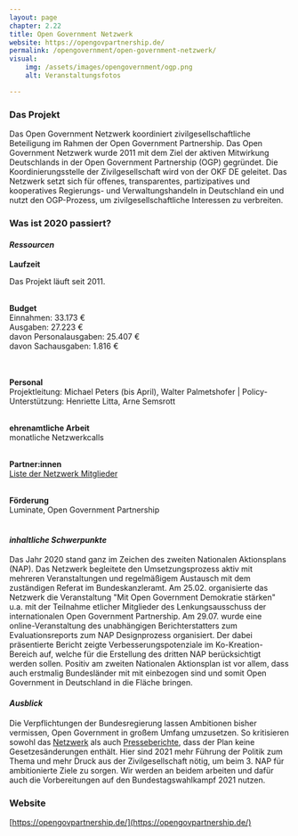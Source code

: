 ```yaml
---
layout: page
chapter: 2.22
title: Open Government Netzwerk
website: https://opengovpartnership.de/
permalink: /opengovernment/open-government-netzwerk/
visual:
    img: /assets/images/opengovernment/ogp.png
    alt: Veranstaltungsfotos

---
```


### Das Projekt

Das Open Government Netzwerk koordiniert zivilgesellschaftliche Beteiligung im Rahmen der Open Government Partnership. Das Open Government Netzwerk wurde 2011 mit dem Ziel der aktiven Mitwirkung Deutschlands in der Open Government Partnership (OGP) gegründet. Die Koordinierungsstelle der Zivilgesellschaft wird von der OKF DE geleitet. Das Netzwerk setzt sich für offenes, transparentes, partizipatives und kooperatives Regierungs- und Verwaltungshandeln in Deutschland ein und nutzt den OGP-Prozess, um zivilgesellschaftliche Interessen zu verbreiten.

### Was ist 2020 passiert?

#### *Ressourcen*

  **Laufzeit** <br>
  
  Das Projekt läuft seit 2011.<br><br>

  **Budget** <br>
  Einnahmen: 33.173 €<br>
  Ausgaben: 27.223 €<br>
  davon Personalausgaben: 25.407 €<br>
  davon Sachausgaben: 1.816 €<br>
  <br><br>

  **Personal** <br>
  Projektleitung: Michael Peters (bis April), Walter Palmetshofer | Policy-Unterstützung: Henriette Litta, Arne Semsrott<br><br>

  **ehrenamtliche Arbeit** <br>
  monatliche Netzwerkcalls<br><br>
  
  **Partner:innen** <br>
  [Liste der Netzwerk Mitglieder](https://opengovpartnership.de/netzwerk/)<br><br>
  
  **Förderung** <br>
  Luminate, Open Government Partnership<br><br>
  
#### *inhaltliche Schwerpunkte*
Das Jahr 2020 stand ganz im Zeichen des zweiten Nationalen Aktionsplans (NAP). Das Netzwerk begleitete den Umsetzungsprozess aktiv mit mehreren Veranstaltungen und regelmäßigem Austausch mit dem zuständigen Referat im Bundeskanzleramt. Am 25.02. organisierte das Netzwerk die Veranstaltung "Mit Open Government Demokratie stärken" u.a. mit der Teilnahme etlicher Mitglieder des Lenkungsausschuss der internationalen Open Government Partnership. Am 29.07. wurde eine online-Veranstaltung des unabhängigen Berichterstatters zum Evaluationsreports zum NAP Designprozess organisiert. Der dabei präsentierte Bericht zeigte Verbesserungspotenziale im Ko-Kreation-Bereich auf, welche für die Erstellung des dritten NAP berücksichtigt werden sollen. Positiv am zweiten Nationalen Aktionsplan ist vor allem, dass auch erstmalig Bundesländer mit mit einbezogen sind und somit Open Government in Deutschland in die Fläche bringen. 

#### *Ausblick*
Die Verpflichtungen der Bundesregierung lassen Ambitionen bisher vermissen, Open Government in großem Umfang umzusetzen. So kritisieren sowohl das [Netzwerk](https://opengovpartnership.de/zweiter-nationale-aktionsplan/) als auch [Presseberichte](https://www.sueddeutsche.de/digital/open-government-bundesregierung-transparenz-1.4586224), dass der Plan keine Gesetzesänderungen enthält.  Hier sind 2021 mehr Führung der Politik zum Thema und mehr Druck aus der Zivilgesellschaft nötig, um beim 3. NAP für ambitionierte Ziele zu sorgen. Wir werden an beidem arbeiten und dafür auch die Vorbereitungen auf den Bundestagswahlkampf 2021 nutzen.

### Website

[https://opengovpartnership.de/](https://opengovpartnership.de/)
